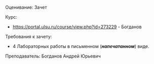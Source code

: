 Оценивание: Зачет

Курс:
- https://portal.ulsu.ru/course/view.php?id=273229 - Богданов

Требования к зачету: 
- 4 Лабораторных работы в письменном (***напечатанном***) виде.

Преподаватель: Богданов Андрей Юрьевич